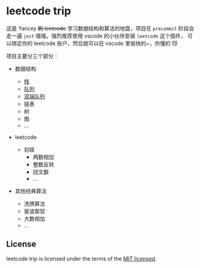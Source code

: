 # leetcode trip

这是 Yancey ~~刷 leetcode~~ 学习数据结构和算法的地盘，项目在 `precommit` 阶段会走一遍 `jest` 嘻嘻。强烈推荐使用 vscode 的小伙伴安装 `leetcode` 这个插件，
可以绑定你的 leetcode 账户，然后就可以在 vscode 里愉快的~，你懂的 😼

项目主要分三个部分：

- 数据结构

  - [栈](https://github.com/YanceyOfficial/leetcode-trip/tree/master/dataStructures/Stack)
  - [队列](https://github.com/YanceyOfficial/leetcode-trip/blob/master/dataStructures/QueueAndDeque/Queue.ts)
  - [双端队列](https://github.com/YanceyOfficial/leetcode-trip/blob/master/dataStructures/QueueAndDeque/Deque.ts)
  - 链表
  - 树
  - 图
  - ...

- leetcode

  - 初级
    - 两数相加
    - 整数反转
    - 回文数
    - ...

- 其他经典算法

  - 洗牌算法
  - 斐波那契
  - 大数相加
  - ...

## License

leetcode trip is licensed under the terms of the [MIT licensed](https://opensource.org/licenses/MIT).
